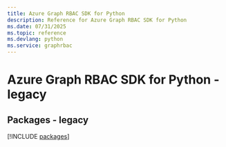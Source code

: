 ```yaml
---
title: Azure Graph RBAC SDK for Python
description: Reference for Azure Graph RBAC SDK for Python
ms.date: 07/31/2025
ms.topic: reference
ms.devlang: python
ms.service: graphrbac
---
```

# Azure Graph RBAC SDK for Python - legacy
## Packages - legacy
[!INCLUDE [packages](graph-rbac-index.md)]